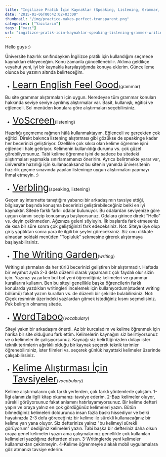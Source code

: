 ```yaml
---
title: "Ingilizce Pratik İçin Kaynaklar (Speaking, Listening, Grammar, Writing, Vocabulary)"
date: "2015-01-06T00:42:02+03:00"
thumbnail: "/img/practice-makes-perfect-transparent.png"
categories: ["Yazılarım"]
tags: ["yazı"]
url: "ingilizce-pratik-icin-kaynaklar-speaking-listening-grammer-writing-vocabulary"
---
```


Hello guys :)

Üniversite hazırlık sınıfındayken İngilizce pratik için kullandığım seçmece kaynakları ekleyeceğim. Konu zamanla güncellenebilir. Aklıma geldikçe veyahut yeni, iyi bir kaynakla karşılaştığımda konuya eklerim. Güncelleme olunca bu yazının altında belirteceğim.
<ul>
 	<li><span style="font-size: 30px;"><a href="http://www.learnenglishfeelgood.com/esl-english-grammar-exercises.html">Learn English Feel Good</a></span>(grammar)</li>
</ul>
Bu site grammar alıştırmaları için uygun. Neredeyse tüm grammar konuları hakkında seviye seviye ayrılmış alıştırmalar var. Basit, kullanışlı, eğitici ve eğlenceli. Sol menüden konulara göre alıştırmaları seçebilirsiniz.
<ul>
 	<li><span style="font-size: 30px;"><a href="http://www.voscreen.com/">VoScreen</a></span>(listening)</li>
</ul>
Hazırlığı geçmeme rağmen hâlâ kullanmaktayım. Eğlenceli ve gerçekten çok eğitici. Direkt bakınca listening alıştırması gibi gözükse de speakinge kadar her becerinizi geliştiriyor. Özellikle çok sıkıcı olan kelime öğrenme işini eğlenceli hale getiriyor. Kelimenin kullanıldığı durumu vs. çok güzel görebiliyorsunuz. Tabi kelime öğrenme işini de sadece bu sitedeki alıştırmaları yapmakla sınırlamamanızı öneririm. Ayrıca belirtmekte yarar var, üniversite hazırlığı için kullanacaksanız bu sitenin yanında üniversitenin hazırlık geçme sınavında yapılan listeninge uygun alıştırmaları yapmayı ihmal etmeyin. :)
<ul>
 	<li><span style="font-size: 30px;"><a href="https://www.verbling.com/" target="_blank" rel="noopener">Verbling</a></span>(speaking, listening)</li>
</ul>
Geçen ay internette tanıştığım yabancı bir arkadaşımın tavsiye ettiği, bilgisayar başında konuşma becerinizi geliştirebileceğiniz belki en iyi kaynaktır. Sitede farklı farklı odalar bulunuyor. Bu odalardan seviyenize göre uygun olanını seçip konuşmaya başlıyorsunuz. Odalara girince direkt "Hello" vs. deyin çekinmeden. Ağzınıza geleni söyleyin. İlk başlarda fark etmeseniz de kısa bir süre sonra çok geliştiğinizi fark edeceksiniz.
Not: Siteye üye olup giriş yaptıktan sonra para ile ilgili bir şeyler göreceksiniz. Siz onu dikkate almadan soldaki menüden "Topluluk" sekmesine girerek alıştırmaya başlayabilirsiniz.
<ul>
 	<li><span style="font-size: 30px;"><a href="http://www.elc.byu.edu/classes/buck/w_garden/" target="_blank" rel="noopener">The Writing Garden</a></span>(<i>writing</i>)</li>
</ul>
Writing alıştırmaları da her türlü becerinizi geliştiren bir alıştırmadır. Haftada bir veyahut ayda 2-3 defa düzenli olarak yaparsanız çok faydalı olur sizin için. Yazınızı yazarken bol bol yeni öğrendiğiniz kelimeleri ve grammar kurallarını kullanın. Ben bu siteyi genellikle başka öğrencilerin farklı konularda yazdıkları writingleri incelemek için kullanıyordum(student writing bölümü) fakat yazım kuralları vs. de düzenli bir şekilde bulabilirsiniz.
Not: Çiçek resminin üzerindeki yazılardan gitmek istediğiniz kısmı seçmelisiniz. Pek belirgin olmamış sitede.
<ul>
 	<li><span style="font-size: 30px;"><a href="https://www.wordtaboo.com/" target="_blank" rel="noopener">WordTaboo</a></span>(<i>vocabulary</i>)</li>
</ul>
Siteyi yakın bir arkadaşım önerdi. Az bir kurcaladım ve kelime öğrenmek için harika bir site olduğunu fark ettim. Kelimelerin kaynağını siz belirtiyorsunuz ve o kelimeler ile çalışıyorsunuz. Kaynağı siz belirttiğinizden dolayı ister teknik terimlerin ağırlıklı olduğu bir kaynak seçerek teknik terimler öğrenebilirsiniz, ister filmleri vs. seçerek günlük hayattaki kelimeler üzerinde çalışabilirsiniz.
<ul>
 	<li><span style="font-size: 30px;"><a href=" http://furkantokac.com/?p=179">Kelime Alıştırması İçin Tavsiyeler</a></span>(<i>vocabulary</i>)</li>
</ul>
Kelime alıştırmalarını çok farklı yerlerden, çok farklı yöntemlerle çalıştım.
1-İlgi alanınızla ilgili kitap okumanızı tavsiye ederim.
2-Bazı kelimeler oluyor, sürekli görüyorsunuz fakat anlamını hatırlayamıyorsunuz. Bir kelime defteri yapın ve oraya yalnız en çok gördüğünüz kelimeleri yazın. Bütün bilmediğiniz kelimeleri doldurunca insan fazla baskı hissediyor ve belki hayatınızda 2-3 defa göreceğiniz bir kelime ile sürekli kullanacağınız bir kelime yan yana oluyor. Siz defterinize yalnız "bu kelimeyi sürekli görüyorum" dediğiniz kelimeleri yazın. Tabi başka bir defteriniz daha olsun oraya genel kelimeleri yazın ama çalışmalarınız genellikle çok kullanılan kelimeleri yazdığınız defterden olsun.
3-Writinglerde yeni kelimeler kullanmaktan çekinmeyin.
4-Kelime öğrenmeyle alakalı mobil uygulamalara göz atmanızı tavsiye ederim.
